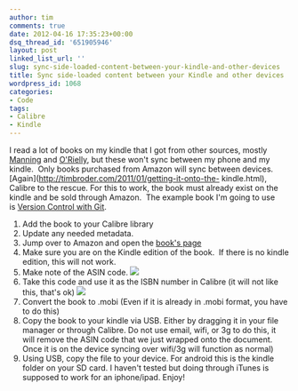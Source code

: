 ```yaml
---
author: tim
comments: true
date: 2012-04-16 17:35:23+00:00
dsq_thread_id: '651905946'
layout: post
linked_list_url: ''
slug: sync-side-loaded-content-between-your-kindle-and-other-devices
title: Sync side-loaded content between your Kindle and other devices
wordpress_id: 1068
categories:
- Code
tags:
- Calibre
- Kindle
---
```


I read a lot of books on my kindle that I got from other sources, mostly
[Manning](http://www.manning.com/catalog/mobile/) and
[O'Rielly](http://shop.oreilly.com/category/ebooks.do), but these won't sync
between my phone and my kindle.  Only books purchased from Amazon will sync
between devices. [Again](http://timbroder.com/2011/01/getting-it-onto-the-
kindle.html), Calibre to the rescue. For this to work, the book must already
exist on the kindle and be sold through Amazon.  The example book I'm going to
use is [Version Control with
Git](http://shop.oreilly.com/product/9780596520137.do).

  1. Add the book to your Calibre library
  2. Update any needed metadata.
  3. Jump over to Amazon and open the [book's page](http://www.amazon.com/Version-Control-Git-collaborative-ebook/dp/B002L4EXHO/ref=tmm_kin_title_0?ie=UTF8&m=AG56TWVU5XWC2&qid=1334596465&sr=1-1)
  4. Make sure you are on the Kindle edition of the book.  If there is no kindle edition, this will not work.
  5. Make note of the ASIN code. ![](http://farm8.staticflickr.com/7249/7084540211_05042bf0fc_o.png)
  6. Take this code and use it as the ISBN number in Calibre (it will not like this, that's ok) ![](http://farm8.staticflickr.com/7233/7084540251_5ce233f54c_o.png)
  7. Convert the book to .mobi (Even if it is already in .mobi format, you have to do this)
  8. Copy the book to your kindle via USB. Either by dragging it in your file manager or through Calibre. Do not use email, wifi, or 3g to do this, it will remove the ASIN code that we just wrapped onto the document. Once it is on the device syncing over wifi/3g will function as normal)
  9. Using USB, copy the file to your device. For android this is the kindle folder on your SD card. I haven't tested but doing through iTunes is supposed to work for an iphone/ipad.
Enjoy!